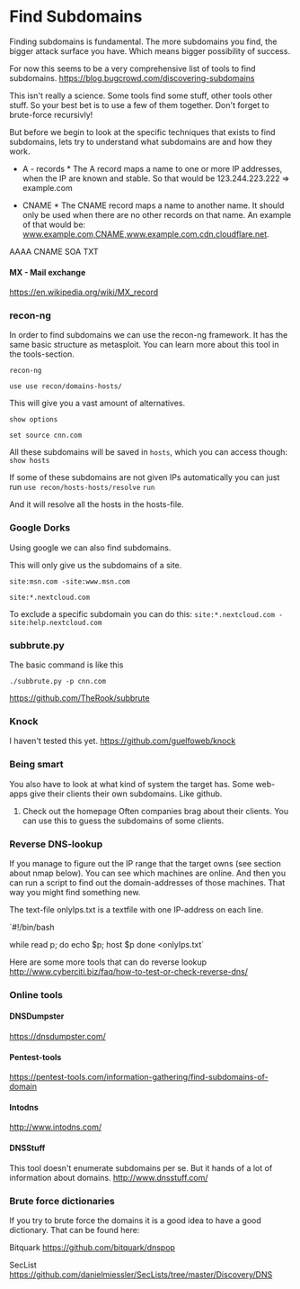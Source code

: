 # Find Subdomains


Finding subdomains is fundamental. The more subdomains you find, the bigger attack surface you have. Which means bigger possibility of success.

For now this seems to be a very comprehensive list of tools to find subdomains.
https://blog.bugcrowd.com/discovering-subdomains

This isn't really a science. Some tools find some stuff, other tools other stuff. So your best bet is to use a few of them together. Don't forget to brute-force recursivly!

But before we begin to look at the specific techniques that exists to find subdomains, lets try to understand what subdomains are and how they work.

* A - records * 
The A record maps a name to one or more IP addresses, when the IP are known and stable.
So that would be 123.244.223.222 => example.com

* CNAME *
The CNAME record maps a name to another name. It should only be used when there are no other records on that name. An example of that would be:
www.example.com,CNAME,www.example.com.cdn.cloudflare.net.


AAAA
CNAME
SOA
TXT
#### MX - Mail exchange

https://en.wikipedia.org/wiki/MX_record

### recon-ng
In order to find subdomains we can use the recon-ng framework. It has the same basic structure as metasploit. You can learn more about this tool in the tools-section.

`recon-ng`

`use use recon/domains-hosts/`

This will give you a vast amount of alternatives.

`show options`

`set source cnn.com`


All these subdomains will be saved in `hosts`, which you can access though: `show hosts`

If some of these subdomains are not given IPs automatically you can just run
`use recon/hosts-hosts/resolve`
`run`

And it will resolve all the hosts in the hosts-file. 


### Google Dorks
Using google we can also find subdomains.

This will only give us the subdomains of a site.

`site:msn.com -site:www.msn.com`

`site:*.nextcloud.com`

To exclude a specific subdomain you can do this:
`site:*.nextcloud.com -site:help.nextcloud.com`

### subbrute.py

The basic command is like this

`./subbrute.py -p cnn.com`

https://github.com/TheRook/subbrute

### Knock
I haven't tested this yet.
https://github.com/guelfoweb/knock



### Being smart

You also have to look at what kind of system the target has. Some web-apps give their clients their own subdomains. Like github.

1. Check out the homepage
Often companies brag about their clients. You can use this to guess the subdomains of some clients.


### Reverse DNS-lookup

If you manage to figure out the IP range that the target owns (see section about nmap below). You can see which machines are online. And then you can run a script to find out the domain-addresses of those machines. That way you might find something new.

The text-file onlyIps.txt is a textfile with one IP-address on each line.

`#!/bin/bash

while read p; do
  echo $p;
  host  $p
done <onlyIps.txt`

Here are some more tools that can do reverse lookup
http://www.cyberciti.biz/faq/how-to-test-or-check-reverse-dns/


### Online tools

#### DNSDumpster
https://dnsdumpster.com/

#### Pentest-tools
https://pentest-tools.com/information-gathering/find-subdomains-of-domain

#### Intodns
http://www.intodns.com/

#### DNSStuff
This tool doesn't enumerate subdomains per se. But it hands of a lot of information about domains.
http://www.dnsstuff.com/


### Brute force dictionaries

If you try to brute force the domains it is a good idea to have a good dictionary. That can be found here:

Bitquark
https://github.com/bitquark/dnspop

SecList
https://github.com/danielmiessler/SecLists/tree/master/Discovery/DNS


